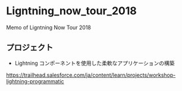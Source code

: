 # Ligntning_now_tour_2018
Memo of Ligntning Now Tour 2018


## プロジェクト

- Lightning コンポーネントを使用した柔軟なアプリケーションの構築

<https://trailhead.salesforce.com/ja/content/learn/projects/workshop-lightning-programmatic>
